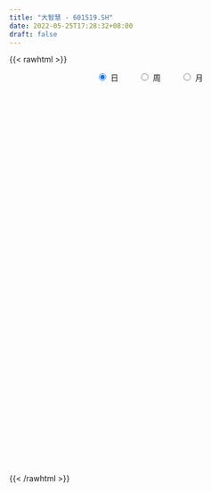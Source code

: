 ```yaml
---
title: "大智慧 - 601519.SH"
date: 2022-05-25T17:28:32+08:00
draft: false
---
```

{{< rawhtml >}}
    <div style="text-align: center">
        <label style="padding: 1rem;"><input style="margin-right: .5rem" type="radio" name="period" value="D" checked onclick="period_change(this)">日</label>
        <label style="padding: 1rem;"><input style="margin-right: .5rem" type="radio" name="period" value="W" onclick="period_change(this)">周</label>
        <label style="padding: 1rem;"><input style="margin-right: .5rem" type="radio" name="period" value="M" onclick="period_change(this)">月</label>
    </div>
    <div id="chart" style="height: 700px;"></div> 
    <script type="text/javascript">
        const D_v = [798792.41,637044.7,411302.82,303343.49,515493.75,285107.99,419937.01,620213.36,565207.16,354482.88,354881.28,249624.16,277092.32,235472.49,250981.5,292480.02,197283.98,243296.65,171912.81,272956.24,442189.3,178003.46,187758.13,133196.92,160661.59,183863.72,790660.95,477881.45,315806.51,556405.0,288745.88,244079.74,248372.29,323662.06,215268.7,134047.24,135255.0,135507.47,156777.0,139469.73,261718.82,193353.7,172234.75,156290.32,218428.0,137091.43,97627.39,196658.94,257969.39,488832.58,360333.6,299287.21,261637.03,177329.68,140942.76,289741.37,250144.44,161004.79,163932.32,142705.2,180439.79,191412.93,197399.62,164759.09,145541.17,230555.2,292416.0,647334.25,430059.51,270924.09,240665.07,249636.57,208898.0,220027.88,231011.25,146660.61,188966.75,360300.98,255799.44,388005.02,341881.65,388262.04,751382.29,339353.01,414936.92,294631.04,276987.56,201377.05,229068.8,182395.36,152220.0,161312.79,176085.96,149746.05,109424.01,144069.53,92838.71,84359.32,88631.44,98004.04,77165.01,62470.0,73369.0,65363.43,73795.6,61114.18,94285.04,434423.47,226117.22,118827.92,135297.08,105748.4,98163.62,114550.13,114055.24,65990.69,76134.41,71441.7,76604.17,72433.23,104012.0,306792.55,136455.01,115015.0,88277.91,70276.89,73999.0,199427.13,140049.83,153490.47,92411.0,73826.37,82514.0,90041.91,90496.0,100508.0,99198.77,68131.91,203464.09,122134.27,124348.06,408103.99,172466.17,788612.64,470639.68,290863.58,220373.86,245569.84,180183.0,228697.37,166506.0,144975.1,142440.83,101975.96,112778.25,94244.1,113657.62,111448.09,130705.37,157525.92,139942.09,131986.35,99957.0,92941.66,92693.09,90643.1,115213.08,134130.03,226948.39,145721.17,306262.05,197542.41,125283.32,206846.3,106141.0,104938.42,95333.74,80893.67,101820.0,122242.57,78879.0,122585.01,116223.27,54671.65,59426.0,67944.0,74649.64,106990.7,110911.49,91378.41,184895.08,86632.29,71229.41,61543.5,61840.1,71442.0,82303.0,80112.47,109654.13,188289.83,101887.0,172171.07,93991.69,154304.7,223150.2,226296.67,114768.89,105675.0,75554.28,61709.78,77138.24,60502.38,55944.2,51641.0,133263.12,82189.32,91945.12,72292.95,72379.27,101601.51,87862.01,134999.87,78838.24,112134.58,116650.5,83266.39,58971.0,61981.36,105200.49,114598.13,178201.87,144070.98,152925.12,98688.85,158238.99,88745.09,67375.6,53838.0,72204.99,126459.99,79344.37,67592.0,61796.0,56947.23,76924.82,56073.19,90633.61,131217.23,124450.73,75503.97]
const D_histogram = [0.0,-0.014039886,-0.018242761,-0.0198471473,-0.0056536248,-0.0097310369,0.0017790257,0.0384060002,0.0485630587,0.0497824482,0.0420316099,0.0372652162,0.0211326324,-0.0026028813,-0.0151755141,-0.0130378602,-0.0094205466,-0.0012149054,-0.0046006597,0.0034434192,-0.0258122242,-0.0538797915,-0.0700358949,-0.075805038,-0.072035926,-0.0597691126,-0.0184322131,-0.002481166,0.011406058,0.0328183793,0.0398810711,0.0342976747,0.0375950675,0.0123768635,-0.0147425309,-0.0269202473,-0.0290330766,-0.0259368528,-0.0247843022,-0.0216630555,-0.0084876415,-0.0062743949,-0.012310097,-0.0129607956,-0.0069817441,-0.0079938155,-0.0062965702,-0.0004230925,0.0128664468,0.0268873618,0.0284450516,0.0086428351,-0.0235289906,-0.0349103015,-0.0434333284,-0.0272828715,-0.0124064194,-0.0016327668,-0.0042025469,-0.0009515556,0.0076940589,0.0160592818,0.0161155198,0.0102859919,0.0067931192,0.0100378492,0.0064636027,0.0319731751,0.0360111962,0.0282120383,0.021634406,0.01867061,0.0097884132,-0.0010836595,-0.0132687226,-0.021140503,-0.0169134933,-0.0046480571,0.0050033854,0.0093081959,0.0189494333,0.0294723107,0.0488634559,0.0535398748,0.0511789211,0.0456905498,0.0243856593,0.0120974845,-0.0079624799,-0.019060394,-0.0283830916,-0.0296579494,-0.0366031535,-0.0370822662,-0.0321225707,-0.0386187801,-0.0378268806,-0.02923135,-0.023786742,-0.023739155,-0.0180882315,-0.016838369,-0.0158214414,-0.0143295851,-0.0081183617,-0.0043616428,-0.004244882,-0.0466111505,-0.0769017443,-0.0978603815,-0.1135627291,-0.1146777345,-0.0986717325,-0.0770160196,-0.0655424032,-0.0513301596,-0.0392203182,-0.0296118253,-0.0149873878,0.0007721153,0.0164151566,0.0483585236,0.0625686339,0.0686054181,0.0658556129,0.0652507145,0.0575768959,0.0648887592,0.0657459236,0.0674680387,0.0656591788,0.0590296387,0.0489534038,0.0333044257,0.0270323541,0.0288192559,0.0252871826,0.0230160377,0.022239994,0.0192001595,0.0231533133,0.0356967711,0.0350166103,0.0579128186,0.0642596843,0.064221805,0.0683339989,0.0657415902,0.047445747,0.0418562609,0.0303885984,0.0151303242,-0.0049293362,-0.0154484376,-0.0187628859,-0.0281940868,-0.0281369579,-0.0259006524,-0.0172512662,-0.0177599139,-0.0226651441,-0.0274645617,-0.0312452907,-0.0353944722,-0.0337328249,-0.0341828747,-0.0409604064,-0.0314717589,-0.0205097618,-0.0091521979,0.0082605436,0.0068389151,-0.005690618,-0.0340852313,-0.0459687008,-0.0582627618,-0.0598260797,-0.0493398552,-0.0304621073,-0.0110739485,0.0006230635,0.0081611701,0.0024679683,-0.0003765365,0.0019053219,-0.0016581489,0.0015160496,0.0125724966,0.011368539,0.015918909,0.0052940373,-0.0015339421,-0.0037061428,-0.0021996976,-0.0003760352,-0.0003628194,-0.0040369289,-0.0104585552,-0.025899922,-0.0499552542,-0.0608040053,-0.045437064,-0.0443349367,-0.0489395624,-0.0248593131,-0.0076181425,0.0044499786,0.0075275462,0.0086205809,0.0109455086,0.0049612665,0.0023676901,0.0013917038,-0.0017133007,0.0099683578,0.0156048558,0.0241412661,0.03016371,0.0259296963,0.027555345,0.0173894537,0.023938668,0.0233359357,0.0284397369,0.0201953206,0.0077997167,-0.0001839839,-0.0075361574,-0.0179189722,-0.0366361521,-0.0812104696,-0.1196863097,-0.1233320372,-0.1263727168,-0.101783319,-0.0845454915,-0.0713500718,-0.0510066333,-0.0296858437,-0.0139078936,0.0001532114,0.0111244223,0.0182821103,0.0264617295,0.0347927745,0.0395118201,0.0480112654,0.0640687993,0.0532433298,0.0509031403]
const D_fast = [0.0,-0.0175498575,-0.0263134228,-0.0328795959,-0.0200994796,-0.0266096509,-0.0146548319,0.0315736427,0.0538714659,0.0675364674,0.0702935316,0.0748434419,0.0639940162,0.0396077822,0.0232412708,0.0221194597,0.0233816366,0.0312835515,0.0267476323,0.035652566,-0.0000561335,-0.0415936487,-0.0752587258,-0.0999791284,-0.1142189979,-0.1168944627,-0.0801656164,-0.0648348608,-0.0480961223,-0.0184792062,-0.0014462467,0.0015447757,0.0142409353,-0.0078830528,-0.03868808,-0.0575958581,-0.0669669566,-0.070354946,-0.075398471,-0.0776929881,-0.0666394845,-0.0659948366,-0.075108063,-0.0789989605,-0.074765345,-0.0777758702,-0.0776527676,-0.071885063,-0.055378912,-0.0346361565,-0.0259672038,-0.0436087115,-0.0816627849,-0.1017716711,-0.1211530301,-0.1118232911,-0.1000484439,-0.089682983,-0.0933033998,-0.0902902974,-0.0797211681,-0.0673411248,-0.0632560068,-0.0665140368,-0.0683086296,-0.0625544374,-0.0645127832,-0.031009917,-0.0179690969,-0.0187152452,-0.0198842761,-0.0181804196,-0.024615513,-0.0357585005,-0.0512607443,-0.0644176505,-0.0644190141,-0.0533155922,-0.0424133033,-0.0357814439,-0.0214028481,-0.0035118931,0.0280951161,0.0461565037,0.0565902803,0.0625245465,0.0473160708,0.038052267,0.0160016827,0.0001386701,-0.0162798003,-0.0249691456,-0.0410651381,-0.0508148172,-0.0538857645,-0.0700366689,-0.0787014895,-0.0774137964,-0.0779158739,-0.0838030756,-0.0826742101,-0.0856339398,-0.0885723725,-0.0906629125,-0.0864812796,-0.0838149714,-0.0847594311,-0.1387784872,-0.1882945171,-0.2337182497,-0.2778112795,-0.3075957185,-0.3162576497,-0.3138559417,-0.318767926,-0.3173882224,-0.3150834605,-0.3128779239,-0.3020003334,-0.2860478015,-0.266300971,-0.2222679731,-0.1924157044,-0.1692275656,-0.1555134675,-0.1398056874,-0.133085282,-0.1095512289,-0.0922575836,-0.0736684589,-0.059062524,-0.0509346545,-0.0487725385,-0.0560954101,-0.0556093931,-0.0466176774,-0.043827955,-0.0403450905,-0.0355611357,-0.0338009303,-0.0240594482,-0.0025917976,0.0054821942,0.0428566072,0.0652683939,0.0812859659,0.1024816595,0.1163246483,0.1098902419,0.114764821,0.1108943081,0.099418615,0.0781266205,0.0637454098,0.05574024,0.0392605173,0.0322834068,0.0280445492,0.0323811189,0.0274324926,0.0168609764,0.0051954184,-0.0063966332,-0.0193944329,-0.0261659917,-0.0351617602,-0.0521793935,-0.0505586857,-0.0447241291,-0.0356546146,-0.0161767373,-0.0158886369,-0.0298408246,-0.0667567457,-0.0901323904,-0.1169921419,-0.1335119797,-0.135360719,-0.1240984979,-0.1074788262,-0.0956260484,-0.0860476492,-0.091123859,-0.0940624979,-0.091304309,-0.0952823171,-0.0917291061,-0.077529535,-0.0758913579,-0.0673612606,-0.076662623,-0.0838740878,-0.0869728243,-0.0860163035,-0.0842866499,-0.084364139,-0.0890474807,-0.0980837457,-0.1200000931,-0.1565442388,-0.1825939912,-0.1785863159,-0.1885679228,-0.2054074391,-0.1875420181,-0.1722053831,-0.1590247674,-0.1540653132,-0.1508171333,-0.1457558284,-0.1504997539,-0.1525014078,-0.1531294681,-0.1566627978,-0.1424890498,-0.1329513379,-0.118379611,-0.1048162397,-0.1025678293,-0.0940533444,-0.0998718722,-0.087337991,-0.0821067394,-0.0698930039,-0.07308859,-0.0835342647,-0.0915639613,-0.1008001741,-0.1156627321,-0.14353895,-0.2084158849,-0.2768133024,-0.3112920392,-0.345925898,-0.3467823299,-0.3506808753,-0.3553229736,-0.3477311934,-0.3338318647,-0.321530888,-0.3074314802,-0.2936791637,-0.2819509481,-0.2671558966,-0.250126658,-0.2355296573,-0.2150273956,-0.182952662,-0.1804672989,-0.1700817034]
const D_slow = [0.0,-0.0035099715,-0.0080706618,-0.0130324486,-0.0144458548,-0.016878614,-0.0164338576,-0.0068323575,0.0053084072,0.0177540192,0.0282619217,0.0375782257,0.0428613838,0.0422106635,0.0384167849,0.0351573199,0.0328021832,0.0324984569,0.031348292,0.0322091468,0.0257560907,0.0122861428,-0.0052228309,-0.0241740904,-0.0421830719,-0.0571253501,-0.0617334033,-0.0623536948,-0.0595021803,-0.0512975855,-0.0413273177,-0.0327528991,-0.0233541322,-0.0202599163,-0.023945549,-0.0306756109,-0.03793388,-0.0444180932,-0.0506141688,-0.0560299326,-0.058151843,-0.0597204417,-0.062797966,-0.0660381649,-0.0677836009,-0.0697820548,-0.0713561973,-0.0714619705,-0.0682453588,-0.0615235183,-0.0544122554,-0.0522515466,-0.0581337943,-0.0668613696,-0.0777197017,-0.0845404196,-0.0876420245,-0.0880502162,-0.0891008529,-0.0893387418,-0.0874152271,-0.0834004066,-0.0793715266,-0.0768000287,-0.0751017489,-0.0725922866,-0.0709763859,-0.0629830921,-0.0539802931,-0.0469272835,-0.041518682,-0.0368510295,-0.0344039262,-0.0346748411,-0.0379920217,-0.0432771475,-0.0475055208,-0.0486675351,-0.0474166887,-0.0450896398,-0.0403522814,-0.0329842038,-0.0207683398,-0.0073833711,0.0054113592,0.0168339966,0.0229304115,0.0259547826,0.0239641626,0.0191990641,0.0121032912,0.0046888039,-0.0044619845,-0.0137325511,-0.0217631937,-0.0314178888,-0.0408746089,-0.0481824464,-0.0541291319,-0.0600639207,-0.0645859785,-0.0687955708,-0.0727509311,-0.0763333274,-0.0783629178,-0.0794533285,-0.0805145491,-0.0921673367,-0.1113927728,-0.1358578682,-0.1642485504,-0.192917984,-0.2175859172,-0.2368399221,-0.2532255229,-0.2660580628,-0.2758631423,-0.2832660986,-0.2870129456,-0.2868199168,-0.2827161276,-0.2706264967,-0.2549843383,-0.2378329837,-0.2213690805,-0.2050564019,-0.1906621779,-0.1744399881,-0.1580035072,-0.1411364975,-0.1247217028,-0.1099642931,-0.0977259422,-0.0893998358,-0.0826417473,-0.0754369333,-0.0691151376,-0.0633611282,-0.0578011297,-0.0530010898,-0.0472127615,-0.0382885687,-0.0295344161,-0.0150562115,0.0010087096,0.0170641609,0.0341476606,0.0505830581,0.0624444949,0.0729085601,0.0805057097,0.0842882907,0.0830559567,0.0791938473,0.0745031258,0.0674546041,0.0604203647,0.0539452016,0.049632385,0.0451924066,0.0395261205,0.0326599801,0.0248486574,0.0160000394,0.0075668332,-0.0009788855,-0.0112189871,-0.0190869268,-0.0242143673,-0.0265024167,-0.0244372808,-0.0227275521,-0.0241502066,-0.0326715144,-0.0441636896,-0.05872938,-0.0736859,-0.0860208638,-0.0936363906,-0.0964048777,-0.0962491119,-0.0942088193,-0.0935918273,-0.0936859614,-0.0932096309,-0.0936241682,-0.0932451557,-0.0901020316,-0.0872598969,-0.0832801696,-0.0819566603,-0.0823401458,-0.0832666815,-0.0838166059,-0.0839106147,-0.0840013196,-0.0850105518,-0.0876251906,-0.0941001711,-0.1065889846,-0.1217899859,-0.1331492519,-0.1442329861,-0.1564678767,-0.162682705,-0.1645872406,-0.163474746,-0.1615928594,-0.1594377142,-0.156701337,-0.1554610204,-0.1548690979,-0.1545211719,-0.1549494971,-0.1524574076,-0.1485561937,-0.1425208772,-0.1349799497,-0.1284975256,-0.1216086894,-0.1172613259,-0.1112766589,-0.105442675,-0.0983327408,-0.0932839106,-0.0913339815,-0.0913799774,-0.0932640168,-0.0977437598,-0.1069027979,-0.1272054153,-0.1571269927,-0.187960002,-0.2195531812,-0.2449990109,-0.2661353838,-0.2839729018,-0.2967245601,-0.304146021,-0.3076229944,-0.3075846916,-0.304803586,-0.3002330584,-0.2936176261,-0.2849194324,-0.2750414774,-0.2630386611,-0.2470214612,-0.2337106288,-0.2209848437]
const D_data = [['2021-05-14', 7.79, 8.56, 7.79, 8.56],['2021-05-17', 8.35, 8.34, 8.28, 8.52],['2021-05-18', 8.32, 8.4, 8.28, 8.73],['2021-05-19', 8.32, 8.4, 8.31, 8.62],['2021-05-20', 8.32, 8.62, 8.32, 8.85],['2021-05-21', 8.52, 8.41, 8.35, 8.56],['2021-05-24', 8.45, 8.62, 8.42, 8.85],['2021-05-25', 8.56, 9.08, 8.54, 9.38],['2021-05-26', 9.29, 8.91, 8.86, 9.3],['2021-05-27', 8.8, 8.87, 8.73, 8.98],['2021-05-28', 8.87, 8.78, 8.71, 9.0],['2021-05-31', 8.75, 8.82, 8.66, 8.86],['2021-06-01', 8.73, 8.65, 8.53, 8.75],['2021-06-02', 8.6, 8.46, 8.42, 8.77],['2021-06-03', 8.47, 8.5, 8.47, 8.71],['2021-06-04', 8.46, 8.65, 8.43, 8.89],['2021-06-07', 8.58, 8.68, 8.52, 8.77],['2021-06-08', 8.63, 8.77, 8.6, 8.85],['2021-06-09', 8.77, 8.64, 8.57, 8.8],['2021-06-10', 8.66, 8.8, 8.64, 8.84],['2021-06-11', 8.76, 8.27, 8.16, 8.78],['2021-06-15', 8.22, 8.1, 8.06, 8.23],['2021-06-16', 8.05, 8.08, 7.95, 8.19],['2021-06-17', 8.03, 8.09, 8.03, 8.17],['2021-06-18', 8.09, 8.14, 8.03, 8.2],['2021-06-21', 8.41, 8.23, 8.2, 8.41],['2021-06-22', 8.27, 8.7, 8.15, 9.05],['2021-06-23', 8.5, 8.52, 8.43, 8.7],['2021-06-24', 8.47, 8.57, 8.41, 8.72],['2021-06-25', 8.55, 8.77, 8.52, 9.0],['2021-06-28', 8.7, 8.69, 8.64, 8.78],['2021-06-29', 8.73, 8.56, 8.52, 8.89],['2021-06-30', 8.51, 8.69, 8.51, 8.78],['2021-07-01', 8.8, 8.29, 8.25, 8.88],['2021-07-02', 8.23, 8.12, 8.09, 8.29],['2021-07-05', 8.11, 8.18, 8.07, 8.19],['2021-07-06', 8.18, 8.24, 8.12, 8.25],['2021-07-07', 8.19, 8.28, 8.17, 8.33],['2021-07-08', 8.34, 8.24, 8.22, 8.39],['2021-07-09', 8.22, 8.25, 8.16, 8.28],['2021-07-12', 8.36, 8.4, 8.33, 8.58],['2021-07-13', 8.38, 8.29, 8.2, 8.4],['2021-07-14', 8.29, 8.16, 8.12, 8.3],['2021-07-15', 8.13, 8.19, 8.11, 8.24],['2021-07-16', 8.27, 8.27, 8.23, 8.4],['2021-07-19', 8.28, 8.18, 8.11, 8.28],['2021-07-20', 8.13, 8.2, 8.12, 8.26],['2021-07-21', 8.2, 8.26, 8.19, 8.43],['2021-07-22', 8.26, 8.4, 8.2, 8.41],['2021-07-23', 8.39, 8.49, 8.19, 8.97],['2021-07-26', 8.4, 8.39, 8.31, 8.67],['2021-07-27', 8.38, 8.08, 8.08, 8.45],['2021-07-28', 8.01, 7.77, 7.7, 8.12],['2021-07-29', 7.86, 7.88, 7.81, 7.97],['2021-07-30', 7.82, 7.82, 7.72, 7.86],['2021-08-02', 7.8, 8.11, 7.7, 8.32],['2021-08-03', 8.05, 8.15, 8.02, 8.45],['2021-08-04', 8.08, 8.15, 8.06, 8.19],['2021-08-05', 8.1, 7.99, 7.96, 8.17],['2021-08-06', 8.0, 8.05, 8.0, 8.14],['2021-08-09', 8.03, 8.14, 8.0, 8.21],['2021-08-10', 8.1, 8.18, 8.05, 8.19],['2021-08-11', 8.17, 8.1, 8.06, 8.25],['2021-08-12', 8.1, 8.01, 8.0, 8.14],['2021-08-13', 8.01, 8.01, 7.93, 8.07],['2021-08-16', 8.02, 8.09, 7.98, 8.19],['2021-08-17', 8.07, 8.0, 7.99, 8.33],['2021-08-18', 7.95, 8.43, 7.92, 8.56],['2021-08-19', 8.33, 8.26, 8.25, 8.6],['2021-08-20', 8.2, 8.12, 8.05, 8.29],['2021-08-23', 8.15, 8.11, 8.06, 8.21],['2021-08-24', 8.1, 8.14, 8.05, 8.25],['2021-08-25', 8.1, 8.04, 8.01, 8.12],['2021-08-26', 8.02, 7.96, 7.93, 8.1],['2021-08-27', 7.95, 7.87, 7.8, 7.96],['2021-08-30', 7.87, 7.85, 7.82, 7.95],['2021-08-31', 7.84, 7.97, 7.81, 8.02],['2021-09-01', 7.95, 8.1, 7.89, 8.25],['2021-09-02', 8.05, 8.12, 8.05, 8.22],['2021-09-03', 8.43, 8.09, 8.08, 8.55],['2021-09-06', 8.02, 8.2, 8.01, 8.32],['2021-09-07', 8.15, 8.28, 8.1, 8.34],['2021-09-08', 8.31, 8.5, 8.2, 8.75],['2021-09-09', 8.37, 8.42, 8.31, 8.53],['2021-09-10', 8.53, 8.38, 8.36, 8.66],['2021-09-13', 8.3, 8.36, 8.3, 8.51],['2021-09-14', 8.35, 8.12, 8.1, 8.39],['2021-09-15', 8.1, 8.16, 8.09, 8.21],['2021-09-16', 8.17, 7.98, 7.96, 8.21],['2021-09-17', 7.99, 8.0, 7.9, 8.03],['2021-09-22', 7.91, 7.95, 7.89, 7.97],['2021-09-23', 8.02, 8.0, 7.96, 8.08],['2021-09-24', 7.98, 7.88, 7.85, 8.01],['2021-09-27', 7.89, 7.91, 7.8, 7.95],['2021-09-28', 7.9, 7.96, 7.87, 7.99],['2021-09-29', 7.92, 7.78, 7.76, 7.94],['2021-09-30', 7.78, 7.82, 7.78, 7.87],['2021-10-08', 7.87, 7.91, 7.86, 7.94],['2021-10-11', 7.9, 7.88, 7.88, 7.95],['2021-10-12', 7.86, 7.8, 7.75, 7.88],['2021-10-13', 7.82, 7.86, 7.74, 7.9],['2021-10-14', 7.84, 7.8, 7.76, 7.86],['2021-10-15', 7.79, 7.78, 7.75, 7.87],['2021-10-18', 7.78, 7.77, 7.74, 7.8],['2021-10-19', 7.77, 7.83, 7.76, 7.86],['2021-10-20', 7.85, 7.81, 7.8, 7.87],['2021-10-21', 7.78, 7.76, 7.72, 7.86],['2021-10-22', 7.73, 7.08, 7.0, 7.76],['2021-10-25', 7.06, 6.97, 6.6, 7.06],['2021-10-26', 6.92, 6.86, 6.83, 6.99],['2021-10-27', 6.85, 6.72, 6.63, 6.88],['2021-10-28', 6.7, 6.74, 6.67, 6.87],['2021-10-29', 6.71, 6.88, 6.68, 6.93],['2021-11-01', 6.88, 6.95, 6.83, 7.06],['2021-11-02', 6.95, 6.82, 6.68, 6.95],['2021-11-03', 6.87, 6.84, 6.75, 6.91],['2021-11-04', 6.84, 6.81, 6.77, 6.88],['2021-11-05', 6.8, 6.77, 6.76, 6.82],['2021-11-08', 6.79, 6.84, 6.71, 6.87],['2021-11-09', 6.83, 6.89, 6.8, 6.9],['2021-11-10', 6.88, 6.94, 6.84, 7.01],['2021-11-11', 6.99, 7.26, 6.99, 7.6],['2021-11-12', 7.18, 7.17, 7.13, 7.28],['2021-11-15', 7.18, 7.14, 7.07, 7.26],['2021-11-16', 7.12, 7.06, 7.04, 7.18],['2021-11-17', 7.05, 7.1, 7.02, 7.14],['2021-11-18', 7.1, 7.01, 7.01, 7.1],['2021-11-19', 7.05, 7.22, 6.99, 7.32],['2021-11-22', 7.15, 7.19, 7.13, 7.27],['2021-11-23', 7.12, 7.24, 7.11, 7.34],['2021-11-24', 7.2, 7.23, 7.18, 7.28],['2021-11-25', 7.23, 7.18, 7.15, 7.25],['2021-11-26', 7.19, 7.12, 7.1, 7.2],['2021-11-29', 7.05, 7.0, 6.97, 7.07],['2021-11-30', 6.99, 7.07, 6.99, 7.15],['2021-12-01', 7.05, 7.17, 7.02, 7.2],['2021-12-02', 7.19, 7.11, 7.11, 7.24],['2021-12-03', 7.12, 7.12, 7.11, 7.18],['2021-12-06', 7.15, 7.14, 7.13, 7.34],['2021-12-07', 7.2, 7.11, 7.05, 7.26],['2021-12-08', 7.16, 7.21, 7.08, 7.25],['2021-12-09', 7.2, 7.38, 7.17, 7.6],['2021-12-10', 7.23, 7.27, 7.23, 7.38],['2021-12-13', 7.54, 7.66, 7.45, 8.0],['2021-12-14', 7.4, 7.58, 7.35, 7.59],['2021-12-15', 7.44, 7.57, 7.44, 7.79],['2021-12-16', 7.54, 7.69, 7.54, 7.69],['2021-12-17', 7.66, 7.67, 7.56, 7.78],['2021-12-20', 7.6, 7.47, 7.45, 7.7],['2021-12-21', 7.47, 7.61, 7.39, 7.63],['2021-12-22', 7.6, 7.53, 7.49, 7.7],['2021-12-23', 7.55, 7.44, 7.42, 7.56],['2021-12-24', 7.44, 7.3, 7.27, 7.48],['2021-12-27', 7.3, 7.34, 7.24, 7.37],['2021-12-28', 7.3, 7.39, 7.3, 7.41],['2021-12-29', 7.38, 7.27, 7.26, 7.38],['2021-12-30', 7.26, 7.35, 7.24, 7.42],['2021-12-31', 7.36, 7.37, 7.29, 7.4],['2022-01-04', 7.39, 7.47, 7.31, 7.48],['2022-01-05', 7.47, 7.37, 7.33, 7.55],['2022-01-06', 7.31, 7.29, 7.23, 7.39],['2022-01-07', 7.32, 7.25, 7.24, 7.39],['2022-01-10', 7.26, 7.22, 7.16, 7.3],['2022-01-11', 7.18, 7.17, 7.16, 7.26],['2022-01-12', 7.18, 7.21, 7.13, 7.21],['2022-01-13', 7.24, 7.16, 7.16, 7.27],['2022-01-14', 7.15, 7.03, 7.02, 7.15],['2022-01-17', 7.03, 7.21, 7.03, 7.23],['2022-01-18', 7.24, 7.26, 7.17, 7.45],['2022-01-19', 7.23, 7.31, 7.22, 7.41],['2022-01-20', 7.23, 7.46, 7.22, 7.53],['2022-01-21', 7.35, 7.27, 7.23, 7.45],['2022-01-24', 7.2, 7.09, 7.07, 7.25],['2022-01-25', 7.07, 6.76, 6.75, 7.12],['2022-01-26', 6.79, 6.82, 6.76, 6.9],['2022-01-27', 6.81, 6.7, 6.62, 6.83],['2022-01-28', 6.8, 6.74, 6.71, 6.88],['2022-02-07', 6.85, 6.86, 6.8, 6.9],['2022-02-08', 6.86, 7.0, 6.81, 7.01],['2022-02-09', 6.99, 7.08, 6.95, 7.18],['2022-02-10', 7.09, 7.05, 7.01, 7.12],['2022-02-11', 7.01, 7.04, 7.0, 7.2],['2022-02-14', 6.96, 6.87, 6.81, 6.97],['2022-02-15', 6.86, 6.87, 6.82, 6.91],['2022-02-16', 6.88, 6.92, 6.88, 7.02],['2022-02-17', 6.92, 6.83, 6.82, 6.93],['2022-02-18', 6.79, 6.9, 6.78, 6.9],['2022-02-21', 6.92, 7.03, 6.89, 7.03],['2022-02-22', 7.01, 6.9, 6.87, 7.01],['2022-02-23', 6.92, 6.98, 6.9, 7.01],['2022-02-24', 6.93, 6.77, 6.68, 7.06],['2022-02-25', 6.82, 6.76, 6.76, 6.86],['2022-02-28', 6.8, 6.78, 6.65, 6.81],['2022-03-01', 6.78, 6.81, 6.75, 6.83],['2022-03-02', 6.78, 6.81, 6.73, 6.82],['2022-03-03', 6.82, 6.78, 6.77, 6.84],['2022-03-04', 6.76, 6.71, 6.68, 6.8],['2022-03-07', 6.69, 6.63, 6.61, 6.69],['2022-03-08', 6.6, 6.43, 6.4, 6.65],['2022-03-09', 6.42, 6.17, 5.9, 6.45],['2022-03-10', 6.25, 6.18, 6.16, 6.32],['2022-03-11', 6.1, 6.46, 6.02, 6.7],['2022-03-14', 6.35, 6.27, 6.27, 6.48],['2022-03-15', 6.25, 6.13, 6.12, 6.48],['2022-03-16', 6.15, 6.49, 6.14, 6.6],['2022-03-17', 6.57, 6.48, 6.45, 6.68],['2022-03-18', 6.42, 6.47, 6.4, 6.55],['2022-03-21', 6.44, 6.38, 6.33, 6.47],['2022-03-22', 6.38, 6.35, 6.31, 6.44],['2022-03-23', 6.49, 6.36, 6.34, 6.49],['2022-03-24', 6.33, 6.23, 6.22, 6.35],['2022-03-25', 6.23, 6.23, 6.22, 6.32],['2022-03-28', 6.17, 6.22, 6.14, 6.28],['2022-03-29', 6.23, 6.16, 6.12, 6.25],['2022-03-30', 6.19, 6.35, 6.19, 6.42],['2022-03-31', 6.3, 6.31, 6.27, 6.37],['2022-04-01', 6.27, 6.38, 6.26, 6.41],['2022-04-06', 6.35, 6.39, 6.32, 6.43],['2022-04-07', 6.37, 6.27, 6.27, 6.44],['2022-04-08', 6.26, 6.34, 6.21, 6.41],['2022-04-11', 6.3, 6.17, 6.13, 6.38],['2022-04-12', 6.17, 6.37, 6.12, 6.48],['2022-04-13', 6.36, 6.3, 6.3, 6.4],['2022-04-14', 6.36, 6.39, 6.3, 6.45],['2022-04-15', 6.33, 6.22, 6.18, 6.36],['2022-04-18', 6.18, 6.11, 5.99, 6.2],['2022-04-19', 6.1, 6.1, 6.04, 6.14],['2022-04-20', 6.1, 6.05, 6.01, 6.14],['2022-04-21', 6.02, 5.94, 5.91, 6.09],['2022-04-22', 5.89, 5.72, 5.7, 5.89],['2022-04-25', 5.6, 5.16, 5.15, 5.6],['2022-04-26', 5.2, 4.91, 4.88, 5.28],['2022-04-27', 4.8, 5.11, 4.71, 5.15],['2022-04-28', 5.05, 4.97, 4.91, 5.1],['2022-04-29', 5.15, 5.25, 5.05, 5.35],['2022-05-05', 5.17, 5.16, 5.14, 5.25],['2022-05-06', 5.05, 5.09, 5.0, 5.19],['2022-05-09', 5.12, 5.18, 5.08, 5.22],['2022-05-10', 5.12, 5.23, 5.09, 5.26],['2022-05-11', 5.22, 5.2, 5.19, 5.36],['2022-05-12', 5.16, 5.21, 5.1, 5.26],['2022-05-13', 5.21, 5.2, 5.17, 5.26],['2022-05-16', 5.22, 5.17, 5.17, 5.26],['2022-05-17', 5.18, 5.2, 5.1, 5.2],['2022-05-18', 5.21, 5.23, 5.18, 5.26],['2022-05-19', 5.16, 5.21, 5.12, 5.23],['2022-05-20', 5.19, 5.29, 5.18, 5.32],['2022-05-23', 5.29, 5.46, 5.25, 5.46],['2022-05-24', 5.44, 5.15, 5.15, 5.51],['2022-05-25', 5.2, 5.23, 5.16, 5.27]]
const W_v = [397545.41,572835.99,482683.9399999999,444301.19,628476.0499999999,584098.05,727647.36,773715.96,1445289.72,999154.66,598748.92,459397.62,458434.38,382549.42,320742.11,472759.2200000001,313221.8,478451.53,302569.74,217456.17,238051.58,293948.36,182090.33,208007.1,203102.36,284963.89,294725.66,433547.51,516370.24,375811.3199999999,191547.77,103878.47,377238.57,423596.85,533538.34,417889.5,310985.66,150660.92,338322.46,422832.65,436674.0,368526.75,1578555.27,967538.3899999999,566693.5700000001,626454.3300000001,501890.35,422846.65,341929.13,325085.7,374261.03,298751.23,261057.77,581824.4600000001,328542.44,334734.98,235220.78,175780.25,214521.82,210696.83,219467.95,196049.06,144374.11,312448.92,301034.0,835054.9,1359983.6899999999,712007.6100000001,1377157.1299999999,804230.1599999999,396946.66,448162.6200000001,208838.83,179336.36,234018.4,248261.49,379394.5,510454.3099999999,247631.08,272820.95,647249.02,2279533.5800000001,6024492.8900000006,7219489.6400000006,10229033.290000001,9235910.2300000004,5076479.4399999995,8483922.4000000004,4923513.4399999995,2849432.3100000001,3624203.29,126312.0,4913943.7700000005,4891094.9000000004,4245186.0999999996,2997774.5800000001,1507150.9299999999,3878478.46,5086475.2800000003,3065032.48,1932655.25,1396820.7799999998,1484627.8599999999,1074184.29,1185502.75,1321234.1699999999,1167582.53,4025695.79,3598133.4900000002,2711511.3699999996,9680066.7599999998,5122817.5300000003,5283665.4400000004,1181669.9099999999,3837933.2999999998,3333787.2300000004,2214434.8999999999,2720551.9100000001,2194928.4500000002,1508046.6100000001,1396626.7799999998,870515.3199999999,3946429.2799999998,3871379.9100000001,5313745.6099999994,3160388.3300000001,2886625.6900000004,3703919.52,1827193.79,1517183.27,2794671.1099999999,3551986.0499999998,9976341.0199999996,6366364.8199999994,4927294.7599999998,2988400.2300000004,2312479.9900000002,1620465.1099999999,1198924.9399999999,2398818.7000000002,1691999.4300000002,1288921.02,1079507.51,1066322.7,1036778.5900000001,808121.8100000001,789452.75,1882961.3100000001,1321198.5199999998,1683470.8500000001,1886158.5700000001,2986330.1199999996,10792128.1600000001,7760531.5,5051918.21,3629825.2000000002,3839559.3200000003,2066140.6299999999,4707300.3300000001,2455707.8300000001,2444147.4699999997,1780523.7799999998,1420736.6699999999,1794113.4099999999,603796.9199999999,243540.39,1328367.5600000001,779542.7899999999,771014.62,972321.49,2335157.0999999996,1724496.1800000002,2251870.4899999998,4040483.9099999997,1574012.49,1190786.98,1194037.0899999999,1930965.52,3286586.9999999995,2592859.2000000002,2563210.3999999999,1362226.3699999999,1748454.54,664510.52,465173.95,1095359.28,841919.16,845443.5,623028.29,860513.5700000001,615576.84,536351.8099999999,456402.4399999999,638921.65,657785.08,217095.34,1173806.55,2152292.75,2314721.6900000004,1305650.49,1327638.98,659620.1,2324617.6299999999,1320128.6699999999,701056.4399999999,1002025.5900000001,1178179.73,1239530.28,1007528.1200000001,879552.6,1871289.05,1150238.77,1339732.8,2235815.9100000001,1184459.8100000001,489618.75,496078.3,84359.32,399639.49,728981.72,684154.24,442172.17,696296.96,546995.9299999999,542291.6699999999,448376.5900000001,1030516.58,2016059.6000000003,862802.2999999999,534104.02,560159.73,491447.93,1010604.0500000002,638542.78,506420.25,372914.5600000001,580807.97,348358.01,652114.5,812512.15,380579.68,414982.76,246273.73,530485.2,424017.37,732125.8099999999,156120.69,399439.35,342374.85,331171.9300000001]
const W_histogram = [0.0,0.0012763533,0.0007301759,0.0035358754,0.0172218009,0.0267597243,0.0407948954,0.0600110109,0.1234499822,0.1497350823,0.1446319046,0.1325565667,0.1304819859,0.0961964457,0.0809521754,0.0603882817,0.0418977438,0.001329844,-0.0324449906,-0.0575648758,-0.0636866222,-0.0625400497,-0.0593081061,-0.0522506343,-0.0443226235,-0.0438216745,-0.0593894256,-0.0630174497,-0.1086058456,-0.1478625339,-0.1622485989,-0.1580077704,-0.1266379062,-0.1006797439,-0.0907320111,-0.0936866919,-0.0794710465,-0.0703736898,-0.0488464637,-0.0282037179,-0.0104095453,0.0263881281,0.0884239281,0.0900728051,0.0759167799,0.0517854242,0.0333977034,0.0112014801,-0.0167110431,-0.0313888845,-0.0426740952,-0.0460386053,-0.0492626824,-0.0304194419,-0.0350393646,-0.0227728422,-0.0215731797,-0.0171129031,-0.017823691,-0.0178686577,-0.0276640432,-0.0289543741,-0.0311620337,-0.0312051969,-0.0323710166,-0.0200657153,0.0077418129,0.0176252326,0.0501774303,0.0447012199,0.0372727346,0.0372213589,0.0315008445,0.0211787527,0.0084653116,0.0140454837,0.0167273178,0.0199665253,0.0214252412,0.0152609125,0.025028621,0.1405778095,0.3785924062,0.8223393314,0.8848848246,0.8991253037,0.8254101469,0.7872556479,0.6848036646,0.549052043,0.3817011845,0.1252279974,-0.1369317652,-0.3075523871,-0.3958366205,-0.4550635757,-0.5123576876,-0.4991750947,-0.3928709765,-0.3643416828,-0.3380002154,-0.3449111829,-0.3306724209,-0.3197627607,-0.3241845249,-0.336606874,-0.3239074908,-0.2354011604,-0.1883611182,-0.0263963789,0.1487546832,0.2109690151,0.2528995876,0.2563678544,0.1571050169,0.071049898,0.0237875779,-0.0260929407,-0.0621766722,-0.1169356882,-0.1426105109,-0.1560430896,-0.1026685809,-0.034235374,0.0101326788,0.0083502695,0.0274938272,0.0376273457,0.0268185074,-0.0004401619,-0.0672117976,-0.0561785473,0.0720940361,0.0512576808,0.0687643918,0.0377535518,-0.0125549081,-0.0588911652,-0.1052798875,-0.1024428719,-0.0961089458,-0.1189668624,-0.1203616628,-0.0990218786,-0.1026160714,-0.1124816286,-0.1127408856,-0.0888396038,-0.0757343147,-0.044383066,0.0077110731,0.154935511,0.4117889736,0.4415166544,0.4067318716,0.3853770392,0.3305612846,0.2556166355,0.2230940132,0.1864482768,0.1429707393,0.0403667456,0.0068220103,-0.0372161655,-0.0765035764,-0.0914341227,-0.1060615934,-0.1392740458,-0.1993074886,-0.1953311211,-0.1580178361,-0.1065108997,-0.0811119848,-0.0432293526,-0.0715234701,-0.0949772867,-0.1203331025,-0.0674200476,-0.0529471995,-0.0708640612,-0.0716053521,-0.0983935102,-0.2024201125,-0.2353482307,-0.2176215842,-0.2247383131,-0.2152704384,-0.2069005117,-0.1934423651,-0.1617433855,-0.1339443582,-0.1097417301,-0.0913645801,-0.0652684929,-0.0617188076,-0.0659644145,-0.0064381512,0.0248592764,0.0699512798,0.0892573936,0.0752315014,0.0568319622,0.085027533,0.0590695529,0.0501730829,0.0453025069,0.055870886,0.0186370294,0.0107869377,0.0045101805,0.0091109668,-0.0027067188,0.0058047891,0.0310660606,0.0226728813,0.010166645,-0.0004560902,0.000232267,-0.0060663023,-0.0527762026,-0.0903374125,-0.1142458927,-0.0955363865,-0.0732139709,-0.0592030116,-0.0446192877,-0.0207667231,0.023646728,0.0294256211,0.0386988877,0.0374626814,0.0232369934,0.0309186478,0.0027186438,0.006469467,0.0019553079,-0.0075069986,-0.0138139788,-0.0305446871,-0.0362695248,-0.0506677408,-0.0447431133,-0.0384144773,-0.037182233,-0.063374871,-0.1033248585,-0.1297844676,-0.1288749383,-0.1118412635,-0.0949119608]
const W_fast = [0.0,0.0015954416,0.0012318082,0.0049214765,0.0229128522,0.0391407067,0.0633746017,0.0975934699,0.1918949367,0.2556138075,0.2866686058,0.3077324096,0.3382783253,0.3280418966,0.3330356701,0.3275688468,0.3195527449,0.2793173061,0.2374312238,0.1979201197,0.1758767177,0.1613882778,0.1497931949,0.1437880081,0.1406353631,0.1301808934,0.099765786,0.0803833994,0.0076435421,-0.0685787797,-0.1235269943,-0.1587881085,-0.1590777209,-0.1582894945,-0.1710247644,-0.1974011182,-0.2030532345,-0.2115493002,-0.2022336901,-0.1886418737,-0.1734500874,-0.1300553821,-0.0459136,-0.0217465218,-0.0169233519,-0.0281083516,-0.0381466465,-0.0575424998,-0.0896327838,-0.1121578463,-0.1341115808,-0.1489857422,-0.1645254899,-0.15328711,-0.1666668737,-0.1600935619,-0.1642871943,-0.1641051435,-0.1692718541,-0.1737839852,-0.1904953815,-0.1990243059,-0.209022474,-0.2168669364,-0.2261255103,-0.2188366378,-0.1890936564,-0.1748039285,-0.1297073732,-0.1240082786,-0.1221185803,-0.1128646163,-0.1107099195,-0.1157373232,-0.1263344364,-0.1172428934,-0.1103792298,-0.102148391,-0.0953333647,-0.0976824654,-0.0816576016,0.0690360393,0.4016987376,1.0510304956,1.334797195,1.5738189999,1.7064563799,1.8651157929,1.9338647257,1.9353761149,1.8634505525,1.6382843647,1.3418916608,1.0943829422,0.9071395537,0.7341467045,0.5487631707,0.4371519899,0.445238364,0.3826822371,0.3245236505,0.2313848873,0.1629555442,0.0939245142,0.0084566187,-0.0881174489,-0.1563949384,-0.1267388981,-0.1267891354,0.0285765092,0.2409162421,0.3558728277,0.4610282971,0.5285885275,0.4686019443,0.4003092999,0.3589938742,0.3025901205,0.2509622209,0.1669692828,0.1056418324,0.0531984814,0.0809058447,0.1407802081,0.1876814307,0.1879865887,0.2140036032,0.2335439582,0.2294397467,0.2020710369,0.1184964519,0.1154850653,0.2617811577,0.2537592226,0.2884570316,0.2668845796,0.2134373926,0.1523783443,0.07966965,0.0568959477,0.0392026373,-0.0133969949,-0.044882211,-0.0482978965,-0.0775461071,-0.1155320714,-0.1439765498,-0.142285169,-0.1481134585,-0.1278579764,-0.073836069,0.1121222466,0.4719229527,0.612029797,0.6789279822,0.7539174095,0.7817419761,0.7707014859,0.7939523669,0.8039186996,0.796183847,0.7036715397,0.671832307,0.6184900898,0.5600767848,0.5222877078,0.4811448388,0.4131138749,0.3032535599,0.2583971472,0.2562059732,0.2810851847,0.2862061033,0.3132813974,0.2671064124,0.2199082741,0.1644691826,0.2005272257,0.2017632739,0.1661303969,0.147487768,0.0961012323,-0.0585303981,-0.150295574,-0.1869743235,-0.2502756307,-0.2946253656,-0.3379805669,-0.3728830116,-0.3816198783,-0.3873069406,-0.390539745,-0.39500374,-0.3852247761,-0.3971047926,-0.4178415031,-0.3599247777,-0.322412531,-0.2598327077,-0.2182122455,-0.2134302623,-0.217621811,-0.1681693569,-0.1793599487,-0.175713148,-0.1692580973,-0.1447219967,-0.1772965959,-0.1824499532,-0.1875991653,-0.1807206373,-0.1932150026,-0.1832522974,-0.1502245107,-0.1529494697,-0.1629140448,-0.1736508026,-0.1729043785,-0.1807195235,-0.2406234744,-0.3007690374,-0.3532389908,-0.3584135813,-0.3543946583,-0.3551844519,-0.35175555,-0.3330946662,-0.2827695331,-0.2696342347,-0.2506862461,-0.2425567822,-0.2509732217,-0.2355619055,-0.2630822485,-0.2577140586,-0.2617393906,-0.2730784469,-0.2828389217,-0.3072058018,-0.3219980206,-0.3490631719,-0.3543243227,-0.357599306,-0.36566262,-0.4076989757,-0.4734801778,-0.5323859039,-0.5636951092,-0.5746217503,-0.5814204377]
const W_slow = [0.0,0.0003190883,0.0005016323,0.0013856011,0.0056910514,0.0123809824,0.0225797063,0.037582459,0.0684449545,0.1058787251,0.1420367013,0.1751758429,0.2077963394,0.2318454508,0.2520834947,0.2671805651,0.2776550011,0.2779874621,0.2698762144,0.2554849955,0.2395633399,0.2239283275,0.209101301,0.1960386424,0.1849579865,0.1740025679,0.1591552115,0.1434008491,0.1162493877,0.0792837542,0.0387216045,-0.0007803381,-0.0324398147,-0.0576097506,-0.0802927534,-0.1037144264,-0.123582188,-0.1411756104,-0.1533872264,-0.1604381558,-0.1630405422,-0.1564435101,-0.1343375281,-0.1118193268,-0.0928401319,-0.0798937758,-0.07154435,-0.0687439799,-0.0729217407,-0.0807689618,-0.0914374856,-0.1029471369,-0.1152628075,-0.122867668,-0.1316275092,-0.1373207197,-0.1427140146,-0.1469922404,-0.1514481631,-0.1559153275,-0.1628313383,-0.1700699319,-0.1778604403,-0.1856617395,-0.1937544937,-0.1987709225,-0.1968354693,-0.1924291611,-0.1798848035,-0.1687094986,-0.1593913149,-0.1500859752,-0.142210764,-0.1369160759,-0.134799748,-0.1312883771,-0.1271065476,-0.1221149163,-0.116758606,-0.1129433779,-0.1066862226,-0.0715417702,0.0231063313,0.2286911642,0.4499123703,0.6746936963,0.881046233,1.077860145,1.2490610611,1.3863240719,1.481749368,1.5130563673,1.478823426,1.4019353293,1.3029761741,1.1892102802,1.0611208583,0.9363270846,0.8381093405,0.7470239198,0.662523866,0.5762960702,0.493627965,0.4136872748,0.3326411436,0.2484894251,0.1675125524,0.1086622623,0.0615719828,0.0549728881,0.0921615589,0.1449038126,0.2081287095,0.2722206731,0.3114969274,0.3292594019,0.3352062963,0.3286830612,0.3131388931,0.283904971,0.2482523433,0.2092415709,0.1835744257,0.1750155822,0.1775487519,0.1796363192,0.186509776,0.1959166125,0.2026212393,0.2025111988,0.1857082494,0.1716636126,0.1896871216,0.2025015418,0.2196926398,0.2291310277,0.2259923007,0.2112695094,0.1849495375,0.1593388196,0.1353115831,0.1055698675,0.0754794518,0.0507239822,0.0250699643,-0.0030504428,-0.0312356642,-0.0534455652,-0.0723791439,-0.0834749104,-0.0815471421,-0.0428132644,0.0601339791,0.1705131426,0.2721961106,0.3685403703,0.4511806915,0.5150848504,0.5708583537,0.6174704229,0.6532131077,0.6633047941,0.6650102967,0.6557062553,0.6365803612,0.6137218305,0.5872064322,0.5523879207,0.5025610486,0.4537282683,0.4142238093,0.3875960844,0.3673180882,0.35651075,0.3386298825,0.3148855608,0.2848022852,0.2679472733,0.2547104734,0.2369944581,0.2190931201,0.1944947425,0.1438897144,0.0850526567,0.0306472607,-0.0255373176,-0.0793549272,-0.1310800551,-0.1794406464,-0.2198764928,-0.2533625824,-0.2807980149,-0.3036391599,-0.3199562831,-0.335385985,-0.3518770887,-0.3534866265,-0.3472718074,-0.3297839874,-0.307469639,-0.2886617637,-0.2744537731,-0.2531968899,-0.2384295017,-0.2258862309,-0.2145606042,-0.2005928827,-0.1959336253,-0.1932368909,-0.1921093458,-0.1898316041,-0.1905082838,-0.1890570865,-0.1812905713,-0.175622351,-0.1730806898,-0.1731947123,-0.1731366456,-0.1746532212,-0.1878472718,-0.2104316249,-0.2389930981,-0.2628771947,-0.2811806875,-0.2959814403,-0.3071362623,-0.3123279431,-0.3064162611,-0.2990598558,-0.2893851339,-0.2800194635,-0.2742102152,-0.2664805532,-0.2658008923,-0.2641835255,-0.2636946986,-0.2655714482,-0.2690249429,-0.2766611147,-0.2857284959,-0.2983954311,-0.3095812094,-0.3191848287,-0.328480387,-0.3443241047,-0.3701553194,-0.4026014363,-0.4348201708,-0.4627804867,-0.4865084769]
const W_data = [['2017-07-14', 4.06, 4.04, 4.0, 4.19],['2017-07-21', 4.03, 4.06, 3.7, 4.06],['2017-07-28', 4.05, 4.04, 4.0, 4.16],['2017-08-04', 4.05, 4.09, 3.98, 4.24],['2017-08-11', 4.07, 4.28, 4.07, 4.38],['2017-08-18', 4.29, 4.31, 4.25, 4.43],['2017-08-25', 4.28, 4.46, 4.18, 4.58],['2017-09-01', 4.45, 4.66, 4.37, 4.83],['2017-09-08', 4.65, 5.52, 4.58, 5.52],['2017-09-15', 5.53, 5.42, 5.25, 5.68],['2017-09-22', 5.4, 5.22, 5.2, 5.67],['2017-09-29', 5.2, 5.22, 5.08, 5.34],['2017-10-13', 5.24, 5.44, 5.23, 5.48],['2017-10-20', 5.41, 5.06, 4.93, 5.42],['2017-10-27', 5.05, 5.27, 5.0, 5.3],['2017-11-03', 5.53, 5.2, 5.17, 5.53],['2017-11-10', 5.21, 5.2, 5.14, 5.35],['2017-11-17', 5.19, 4.82, 4.8, 5.22],['2017-11-24', 4.8, 4.73, 4.61, 4.88],['2017-12-01', 4.72, 4.68, 4.6, 4.77],['2017-12-08', 4.65, 4.82, 4.49, 4.82],['2017-12-15', 4.88, 4.88, 4.79, 5.08],['2017-12-22', 4.89, 4.9, 4.8, 5.01],['2017-12-29', 4.86, 4.96, 4.8, 5.0],['2018-01-05', 4.95, 5.0, 4.93, 5.05],['2018-01-12', 4.99, 4.92, 4.87, 5.06],['2018-01-19', 4.89, 4.66, 4.5, 4.93],['2018-01-26', 4.61, 4.73, 4.55, 4.91],['2018-02-02', 4.7, 4.02, 3.97, 4.73],['2018-02-09', 3.92, 3.78, 3.68, 4.03],['2018-02-14', 3.78, 3.83, 3.77, 3.92],['2018-02-23', 3.85, 3.91, 3.82, 3.94],['2018-03-02', 3.92, 4.23, 3.92, 4.38],['2018-03-09', 4.18, 4.22, 4.04, 4.23],['2018-03-16', 4.2, 4.03, 4.03, 4.33],['2018-03-23', 4.01, 3.8, 3.8, 4.08],['2018-03-30', 3.72, 3.96, 3.67, 3.98],['2018-04-04', 3.94, 3.88, 3.87, 3.98],['2018-04-13', 3.87, 4.05, 3.86, 4.08],['2018-04-20', 4.04, 4.1, 3.92, 4.22],['2018-04-27', 4.07, 4.13, 4.07, 4.33],['2018-05-04', 4.29, 4.5, 4.16, 4.51],['2018-05-11', 4.48, 5.11, 4.43, 5.34],['2018-05-18', 4.99, 4.58, 4.51, 5.0],['2018-05-25', 4.58, 4.4, 4.38, 4.73],['2018-06-01', 4.33, 4.21, 3.97, 4.42],['2018-06-08', 4.16, 4.19, 4.11, 4.43],['2018-06-15', 4.17, 4.04, 3.99, 4.45],['2018-06-22', 3.97, 3.82, 3.66, 4.04],['2018-06-29', 3.85, 3.84, 3.66, 3.88],['2018-07-06', 3.81, 3.77, 3.64, 3.99],['2018-07-13', 3.76, 3.78, 3.63, 3.82],['2018-07-20', 3.77, 3.71, 3.61, 3.78],['2018-07-27', 3.67, 3.98, 3.65, 4.09],['2018-08-03', 3.93, 3.68, 3.61, 3.97],['2018-08-10', 3.63, 3.87, 3.63, 3.93],['2018-08-17', 3.82, 3.73, 3.65, 3.84],['2018-08-24', 3.73, 3.75, 3.68, 3.81],['2018-08-31', 3.76, 3.66, 3.65, 3.81],['2018-09-07', 3.66, 3.63, 3.61, 3.7],['2018-09-14', 3.63, 3.44, 3.41, 3.65],['2018-09-21', 3.43, 3.47, 3.31, 3.49],['2018-09-28', 3.45, 3.4, 3.38, 3.48],['2018-10-12', 3.37, 3.37, 3.1, 3.39],['2018-10-19', 3.36, 3.3, 3.12, 3.39],['2018-10-26', 3.3, 3.45, 3.21, 3.69],['2018-11-02', 3.4, 3.72, 3.26, 3.94],['2018-11-09', 3.69, 3.58, 3.5, 3.71],['2018-11-16', 3.54, 3.98, 3.52, 4.11],['2018-11-23', 3.92, 3.59, 3.55, 3.99],['2018-11-30', 3.6, 3.54, 3.45, 3.68],['2018-12-07', 3.65, 3.62, 3.6, 3.82],['2018-12-14', 3.6, 3.54, 3.53, 3.66],['2018-12-21', 3.51, 3.44, 3.4, 3.54],['2018-12-28', 3.42, 3.34, 3.24, 3.45],['2019-01-04', 3.34, 3.54, 3.28, 3.64],['2019-01-11', 3.53, 3.52, 3.45, 3.61],['2019-01-18', 3.51, 3.54, 3.46, 3.86],['2019-01-25', 3.55, 3.53, 3.47, 3.61],['2019-02-01', 3.56, 3.42, 3.25, 3.58],['2019-02-15', 3.49, 3.63, 3.45, 3.85],['2019-02-22', 3.65, 5.35, 3.65, 5.35],['2019-03-01', 5.89, 8.05, 5.89, 8.58],['2019-03-08', 8.27, 12.98, 8.27, 12.98],['2019-03-15', 12.34, 10.31, 10.28, 13.78],['2019-03-22', 10.2, 10.71, 9.8, 12.25],['2019-03-29', 10.31, 10.25, 9.21, 10.86],['2019-04-04', 10.74, 11.18, 10.68, 12.41],['2019-04-12', 10.98, 10.75, 10.51, 12.1],['2019-04-19', 11.09, 10.37, 10.0, 11.25],['2019-04-26', 10.09, 9.73, 9.4, 10.93],['2019-04-30', 8.76, 7.88, 7.88, 8.76],['2019-05-10', 7.09, 6.61, 6.07, 7.47],['2019-05-17', 6.45, 6.61, 6.22, 7.37],['2019-05-24', 6.7, 6.85, 5.95, 7.18],['2019-05-31', 6.78, 6.65, 6.38, 7.15],['2019-06-06', 6.58, 6.13, 6.0, 6.77],['2019-06-14', 6.15, 6.63, 5.71, 7.1],['2019-06-21', 6.56, 7.89, 6.56, 7.98],['2019-06-28', 7.89, 7.09, 7.01, 7.95],['2019-07-05', 7.37, 7.03, 6.91, 7.53],['2019-07-12', 6.99, 6.48, 6.23, 7.0],['2019-07-19', 6.49, 6.57, 6.32, 6.92],['2019-07-26', 6.6, 6.4, 6.27, 6.63],['2019-08-02', 6.35, 6.02, 5.88, 6.56],['2019-08-09', 5.99, 5.65, 5.38, 6.12],['2019-08-16', 5.68, 5.73, 5.35, 5.98],['2019-08-23', 5.79, 6.75, 5.74, 7.01],['2019-08-30', 6.37, 6.44, 6.25, 6.9],['2019-09-06', 6.32, 8.37, 6.32, 8.37],['2019-09-12', 9.21, 9.51, 8.45, 10.47],['2019-09-20', 9.4, 8.9, 8.7, 9.54],['2019-09-27', 8.72, 9.14, 8.41, 9.25],['2019-09-30', 9.1, 9.02, 8.95, 9.48],['2019-10-11', 8.86, 7.68, 7.21, 9.01],['2019-10-18', 7.81, 7.48, 7.35, 8.44],['2019-10-25', 7.43, 7.69, 7.28, 7.76],['2019-11-01', 8.03, 7.44, 7.23, 8.2],['2019-11-08', 7.4, 7.39, 7.21, 7.76],['2019-11-15', 7.23, 6.88, 6.84, 7.36],['2019-11-22', 6.88, 6.96, 6.85, 7.23],['2019-11-29', 6.99, 6.92, 6.75, 7.01],['2019-12-06', 7.0, 7.79, 6.99, 8.09],['2019-12-13', 7.77, 8.28, 7.51, 8.45],['2019-12-20', 8.24, 8.3, 8.11, 9.14],['2019-12-27', 8.35, 7.87, 7.83, 8.35],['2020-01-03', 7.63, 8.22, 7.33, 8.6],['2020-01-10', 8.1, 8.24, 8.0, 8.59],['2020-01-17', 8.15, 8.03, 8.02, 8.35],['2020-01-23', 7.99, 7.76, 7.52, 8.11],['2020-02-07', 6.98, 7.01, 6.28, 7.14],['2020-02-14', 6.97, 7.81, 6.93, 7.81],['2020-02-21', 8.1, 9.69, 8.0, 10.45],['2020-02-28', 9.37, 8.19, 8.1, 9.74],['2020-03-06', 8.31, 8.74, 8.3, 9.43],['2020-03-13', 8.47, 8.17, 7.53, 8.65],['2020-03-20', 8.27, 7.75, 7.22, 8.33],['2020-03-27', 7.5, 7.54, 7.25, 7.84],['2020-04-03', 7.4, 7.25, 7.14, 7.45],['2020-04-10', 7.41, 7.69, 7.38, 8.31],['2020-04-17', 7.63, 7.7, 7.44, 7.91],['2020-04-24', 7.65, 7.22, 7.13, 7.77],['2020-04-30', 7.2, 7.34, 6.81, 7.43],['2020-05-08', 7.22, 7.6, 7.2, 7.74],['2020-05-15', 7.62, 7.26, 7.23, 7.66],['2020-05-22', 7.26, 7.06, 7.01, 7.37],['2020-05-29', 7.02, 7.06, 6.97, 7.28],['2020-06-05', 7.35, 7.34, 7.15, 7.66],['2020-06-12', 7.38, 7.23, 7.1, 7.5],['2020-06-19', 7.21, 7.52, 7.18, 7.63],['2020-06-24', 7.5, 7.98, 7.41, 8.14],['2020-07-03', 7.91, 9.77, 7.74, 9.77],['2020-07-10', 10.75, 12.47, 10.75, 14.25],['2020-07-17', 12.1, 10.76, 10.4, 12.99],['2020-07-24', 11.08, 10.31, 10.16, 11.75],['2020-07-31', 10.34, 10.69, 9.96, 11.15],['2020-08-07', 10.72, 10.41, 10.2, 11.35],['2020-08-14', 10.23, 10.11, 9.55, 10.57],['2020-08-21', 11.12, 10.62, 10.2, 12.1],['2020-08-28', 10.65, 10.63, 10.1, 11.0],['2020-09-04', 10.7, 10.55, 10.31, 11.03],['2020-09-11', 10.53, 9.58, 9.28, 10.54],['2020-09-18', 9.72, 10.19, 9.4, 10.37],['2020-09-25', 10.5, 9.93, 9.77, 10.58],['2020-09-30', 9.94, 9.81, 9.62, 10.08],['2020-10-09', 9.98, 9.99, 9.91, 10.05],['2020-10-16', 10.05, 9.92, 9.82, 10.46],['2020-10-23', 9.88, 9.54, 9.52, 10.08],['2020-10-30', 9.5, 8.89, 8.88, 9.51],['2020-11-06', 8.89, 9.45, 8.89, 9.57],['2020-11-13', 9.51, 9.9, 9.42, 10.55],['2020-11-20', 9.99, 10.27, 9.8, 10.43],['2020-11-27', 10.25, 10.13, 9.78, 10.83],['2020-12-04', 10.3, 10.46, 10.16, 11.22],['2020-12-11', 10.52, 9.66, 9.54, 10.56],['2020-12-18', 9.65, 9.56, 9.26, 9.76],['2020-12-25', 9.51, 9.36, 9.04, 9.77],['2020-12-31', 9.3, 10.38, 9.25, 10.67],['2021-01-08', 10.38, 10.07, 9.99, 10.88],['2021-01-15', 9.99, 9.64, 9.5, 10.58],['2021-01-22', 9.58, 9.78, 9.51, 10.6],['2021-01-29', 9.7, 9.34, 9.17, 9.85],['2021-02-05', 9.3, 7.92, 7.6, 9.67],['2021-02-10', 7.88, 8.28, 7.67, 8.35],['2021-02-19', 8.5, 8.7, 8.35, 8.7],['2021-02-26', 8.72, 8.24, 8.15, 8.93],['2021-03-05', 8.26, 8.27, 8.03, 8.41],['2021-03-12', 8.3, 8.12, 7.6, 8.38],['2021-03-19', 8.01, 8.06, 7.87, 8.28],['2021-03-26', 8.08, 8.24, 8.04, 8.66],['2021-04-02', 8.2, 8.2, 7.93, 8.53],['2021-04-09', 8.11, 8.16, 8.11, 8.42],['2021-04-16', 8.14, 8.08, 7.92, 8.14],['2021-04-23', 8.07, 8.19, 8.03, 8.35],['2021-04-30', 8.18, 7.89, 7.81, 8.28],['2021-05-07', 7.89, 7.69, 7.68, 7.94],['2021-05-14', 7.69, 8.56, 7.62, 8.56],['2021-05-21', 8.35, 8.41, 8.28, 8.85],['2021-05-28', 8.45, 8.78, 8.42, 9.38],['2021-06-04', 8.75, 8.65, 8.42, 8.89],['2021-06-11', 8.58, 8.27, 8.16, 8.85],['2021-06-18', 8.22, 8.14, 7.95, 8.23],['2021-06-25', 8.41, 8.77, 8.15, 9.05],['2021-07-02', 8.7, 8.12, 8.09, 8.89],['2021-07-09', 8.11, 8.25, 8.07, 8.39],['2021-07-16', 8.36, 8.27, 8.11, 8.58],['2021-07-23', 8.28, 8.49, 8.11, 8.97],['2021-07-30', 8.4, 7.82, 7.7, 8.67],['2021-08-06', 7.8, 8.05, 7.7, 8.45],['2021-08-13', 8.03, 8.01, 7.93, 8.25],['2021-08-20', 8.02, 8.12, 7.92, 8.6],['2021-08-27', 8.15, 7.87, 7.8, 8.25],['2021-09-03', 7.87, 8.09, 7.81, 8.55],['2021-09-10', 8.02, 8.38, 8.01, 8.75],['2021-09-17', 8.3, 8.0, 7.9, 8.51],['2021-09-24', 7.91, 7.88, 7.85, 8.08],['2021-09-30', 7.89, 7.82, 7.76, 7.99],['2021-10-08', 7.87, 7.91, 7.86, 7.94],['2021-10-15', 7.9, 7.78, 7.74, 7.95],['2021-10-22', 7.78, 7.08, 7.0, 7.87],['2021-10-29', 7.06, 6.88, 6.6, 7.06],['2021-11-05', 6.88, 6.77, 6.68, 7.06],['2021-11-12', 6.79, 7.17, 6.71, 7.6],['2021-11-19', 7.18, 7.22, 6.99, 7.32],['2021-11-26', 7.15, 7.12, 7.1, 7.34],['2021-12-03', 7.05, 7.12, 6.97, 7.24],['2021-12-10', 7.15, 7.27, 7.05, 7.6],['2021-12-17', 7.54, 7.67, 7.35, 8.0],['2021-12-24', 7.6, 7.3, 7.27, 7.7],['2021-12-31', 7.3, 7.37, 7.24, 7.42],['2022-01-07', 7.39, 7.25, 7.23, 7.55],['2022-01-14', 7.26, 7.03, 7.02, 7.3],['2022-01-21', 7.03, 7.27, 7.03, 7.53],['2022-01-28', 7.2, 6.74, 6.62, 7.25],['2022-02-11', 6.85, 7.04, 6.8, 7.2],['2022-02-18', 6.96, 6.9, 6.78, 7.02],['2022-02-25', 6.92, 6.76, 6.68, 7.06],['2022-03-04', 6.8, 6.71, 6.65, 6.84],['2022-03-11', 6.69, 6.46, 5.9, 6.7],['2022-03-18', 6.35, 6.47, 6.12, 6.68],['2022-03-25', 6.44, 6.23, 6.22, 6.49],['2022-04-01', 6.17, 6.38, 6.12, 6.42],['2022-04-08', 6.35, 6.34, 6.21, 6.44],['2022-04-15', 6.3, 6.22, 6.12, 6.48],['2022-04-22', 6.18, 5.72, 5.7, 6.2],['2022-04-29', 5.6, 5.25, 4.71, 5.6],['2022-05-06', 5.17, 5.09, 5.0, 5.25],['2022-05-13', 5.12, 5.2, 5.08, 5.36],['2022-05-20', 5.22, 5.29, 5.1, 5.32],['2022-05-27', 5.29, 5.23, 5.15, 5.51]]
const M_v = [1008311.28,2546183.4300000002,1147054.03,594272.2000000001,672389.3299999998,790813.8799999998,770147.6900000002,878034.5000000001,486703.41,370110.4099999999,850567.4799999997,270032.3,285398.09,723185.8600000001,464204.26,984328.4500000001,1034110.7499999999,712274.87,593343.4700000002,851137.4,716796.0299999999,1612765.2299999997,523308.5399999999,924727.4400000001,1777255.1799999997,1297248.8100000001,2302664.46,1348162.3500000003,3251897.2800000003,1289053.4199999999,12406218.2400000021,8767636.0199999996,8970092.7699999996,5709717.0099999988,3172987.9699999997,4450188.2199999997,5451013.5,7458652.6999999974,3721232.5299999998,5874872.5099999998,5263219.0300000012,6286028.25,3926212.0700000003,66988.43,20647148.129999999,32249637.049999997,12637638.4299999997,23367486.1199999936,14510877.75,19325869.8600000031,13527446.3099999987,10597820.8300000019,16992385.6799999997,10755761.7599999979,7385048.2000000002,4555791.1100000003,4603337.7299999986,10400884.2100000009,5051333.21,3179841.6400000001,4704121.5600000005,3960012.6499999999,4294334.3699999982,1802708.6600000001,4484713.9299999997,5176640.75,2193740.1799999997,2250419.6000000001,4277014.4499999993,2810580.52,2332655.2699999996,3153703.0600000001,1932628.03,1821449.5900000001,2712994.4500000002,3868597.3599999999,1431900.3300000003,1481764.2299999995,954617.1800000002,1488768.29,1124845.96,1853581.8900000001,1348490.0300000003,3924248.2500000005,1775271.8899999999,1664758.2800000003,1139936.4800000002,770587.9500000001,2222153.0600000001,3876710.0099999998,1070356.21,1612198.9299999999,6181370.3100000005,34577181.1799999997,20007383.4400000013,17047999.3499999978,13537137.1500000022,6594633.7100000009,10591803.1999999993,23979731.0099999979,11799133.0599999987,6277691.4400000004,17581185.0700000003,8645680.3300000001,22689363.0,12335513.4000000022,7171298.2899999991,3700675.8500000006,8083905.6799999997,28910616.7599999979,13754181.0499999989,7357845.3099999996,3122465.3600000003,8279068.3199999984,8935062.9299999978,9804882.9700000007,3973498.29,3496481.2099999995,2579461.1299999999,6107540.4900000012,6149100.9500000002,4659722.7999999998,5244235.8999999994,5410078.21,1897134.77,2408294.6399999997,4711321.1799999997,2700754.4899999998,1531372.1899999999,2445372.5699999998,2024847.2300000002,1229106.8200000001]
const M_histogram = [0.0,0.0309132764,-0.0211162795,-0.1602840298,-0.2840258226,-0.3330949651,-0.3563629358,-0.3375403117,-0.3487385798,-0.3045938203,-0.2815749936,-0.3119548895,-0.3175387883,-0.2627665213,-0.2485327161,-0.181583063,-0.1248993946,-0.1021557167,-0.0976302637,-0.0875947642,-0.0677440142,-0.0421807387,-0.0428201527,-0.0040070606,0.053041348,0.0872009982,0.1148273573,0.1304138562,0.1841563325,0.1786519952,0.2318696499,0.3098765287,0.494268825,0.5252970146,0.5286728401,0.4866717608,0.5147012326,0.4680508696,0.3823531057,0.3488159349,0.3307725581,0.2154186821,0.1358877876,0.370487133,1.2917179174,2.2066207696,2.9024704761,2.7982594901,1.988092727,1.0599268848,0.1161670616,-0.5348019605,-0.6631395071,-0.7951726462,-0.8837741115,-1.1912124585,-1.3636259577,-1.2892908083,-1.2597295376,-1.193092475,-1.0995237137,-1.0367842189,-0.9815302453,-0.9220548005,-0.792026594,-0.6674607527,-0.6055722994,-0.6180180771,-0.5588459461,-0.5197927625,-0.552286339,-0.5953912441,-0.5649492804,-0.5116921075,-0.4042789012,-0.2638020268,-0.1399967363,-0.086418706,-0.0156517814,0.0073315727,0.0182888743,0.0261978083,0.0540579573,0.0800759246,0.0887147714,0.1049509597,0.1082660896,0.1005092989,0.1217282775,0.1303628042,0.1278071744,0.1302057993,0.4237429903,0.7493895997,0.7713343935,0.6727685003,0.6088779532,0.4901870068,0.4016033994,0.4913339522,0.4176941514,0.3198701319,0.3025462199,0.2656973696,0.2536746576,0.1691961866,0.1103552652,0.0461657674,0.0635701936,0.2350816446,0.3239026951,0.3031701342,0.2097001047,0.2205658169,0.2172591116,0.1300809083,-0.0092218401,-0.1202649072,-0.1966511816,-0.1817687302,-0.1776934082,-0.2274254926,-0.2426636132,-0.2540749976,-0.3123265205,-0.3240570783,-0.2982557264,-0.3089532924,-0.2985048872,-0.307216975,-0.3644339987,-0.3818525764]
const M_fast = [0.0,0.0386415954,-0.0186670303,-0.197905788,-0.3926540365,-0.5249969202,-0.6373556249,-0.7029180787,-0.8013009918,-0.8333046873,-0.880679609,-0.9890482273,-1.0740168231,-1.0849361865,-1.1328355603,-1.111281673,-1.0858228533,-1.0886181045,-1.1085002175,-1.1203634089,-1.1174486626,-1.1024305716,-1.1137750238,-1.0759636969,-1.0056549514,-0.9496950516,-0.8933618531,-0.8451718902,-0.7453903308,-0.7062316693,-0.5950466021,-0.4395705911,-0.1316110885,0.0307413547,0.1662853902,0.2459522512,0.4026570311,0.4730193854,0.4829098979,0.5365767109,0.6012264736,0.5397272681,0.4941683205,0.8213894491,2.0655497129,3.5321077575,4.953575083,5.5489289696,5.2357853882,4.5726012672,3.6578832094,2.8732136972,2.5790912738,2.2482649731,1.93871998,1.3334785184,0.8201585297,0.572170977,0.2867998634,0.0551638072,-0.12614836,-0.3226049199,-0.5127335076,-0.6837717629,-0.7517502049,-0.7940495517,-0.8835541733,-1.0505044702,-1.1310438258,-1.2219388328,-1.392503994,-1.5844567102,-1.6952520666,-1.7699179206,-1.7635744396,-1.6890480719,-1.6002419654,-1.5682686117,-1.5014146324,-1.4765983851,-1.461068865,-1.4466104789,-1.4052358405,-1.3591988921,-1.3283813525,-1.2859074242,-1.255525772,-1.2381552379,-1.1865041899,-1.1452789622,-1.1158827984,-1.0809327237,-0.6814597851,-0.1684657758,0.0463126164,0.1159388482,0.2042677894,0.2081235948,0.2199408372,0.432504878,0.4632886151,0.4454321285,0.5037447715,0.5333202637,0.584716216,0.5425367916,0.5112846866,0.4586366306,0.4919336053,0.7222154674,0.8920121916,0.9470721643,0.9060271609,0.9720343274,1.0230424,0.9683844238,0.8267762154,0.6856669214,0.5601178516,0.5295581205,0.4892100905,0.3826216329,0.306717609,0.2317874751,0.0954543221,0.0027094948,-0.0460530849,-0.133988974,-0.1981667906,-0.2836831222,-0.4320086456,-0.5448903673]
const M_slow = [0.0,0.0077283191,0.0024492492,-0.0376217582,-0.1086282139,-0.1919019552,-0.2809926891,-0.365377767,-0.452562412,-0.528710867,-0.5991046154,-0.6770933378,-0.7564780349,-0.8221696652,-0.8843028442,-0.92969861,-0.9609234586,-0.9864623878,-1.0108699537,-1.0327686448,-1.0497046483,-1.060249833,-1.0709548712,-1.0719566363,-1.0586962993,-1.0368960498,-1.0081892104,-0.9755857464,-0.9295466633,-0.8848836645,-0.826916252,-0.7494471198,-0.6258799136,-0.4945556599,-0.3623874499,-0.2407195097,-0.1120442015,0.0049685159,0.1005567923,0.187760776,0.2704539155,0.324308586,0.3582805329,0.4509023162,0.7738317955,1.3254869879,2.0511046069,2.7506694795,3.2476926612,3.5126743824,3.5417161478,3.4080156577,3.2422307809,3.0434376193,2.8224940915,2.5246909769,2.1837844874,1.8614617854,1.546529401,1.2482562822,0.9733753538,0.714179299,0.4687967377,0.2382830376,0.0402763891,-0.1265887991,-0.2779818739,-0.4324863932,-0.5721978797,-0.7021460703,-0.8402176551,-0.9890654661,-1.1303027862,-1.2582258131,-1.3592955384,-1.4252460451,-1.4602452291,-1.4818499056,-1.485762851,-1.4839299578,-1.4793577392,-1.4728082872,-1.4592937979,-1.4392748167,-1.4170961238,-1.3908583839,-1.3637918615,-1.3386645368,-1.3082324674,-1.2756417664,-1.2436899728,-1.2111385229,-1.1052027754,-0.9178553755,-0.7250217771,-0.556829652,-0.4046101637,-0.282063412,-0.1816625622,-0.0588290741,0.0455944637,0.1255619967,0.2011985516,0.267622894,0.3310415584,0.3733406051,0.4009294214,0.4124708632,0.4283634116,0.4871338228,0.5681094965,0.6439020301,0.6963270562,0.7514685105,0.8057832884,0.8383035154,0.8359980554,0.8059318286,0.7567690332,0.7113268507,0.6669034986,0.6100471255,0.5493812222,0.4858624728,0.4077808426,0.3267665731,0.2522026415,0.1749643184,0.1003380966,0.0235338528,-0.0675746468,-0.1630377909]
const M_data = [['2011-01-31', 8.5572, 8.2274, 7.9698, 8.7874],['2011-02-28', 8.2102, 8.7118, 7.6846, 9.3988],['2011-03-31', 8.753, 7.6194, 7.5575, 8.7667],['2011-04-29', 7.6606, 5.9327, 5.651, 7.8667],['2011-05-31', 5.8674, 5.2235, 5.0641, 6.1147],['2011-06-30', 5.22, 5.4211, 4.7694, 5.6394],['2011-07-29', 5.4453, 5.2374, 5.1611, 5.9965],['2011-08-31', 5.2062, 5.428, 4.4367, 5.7434],['2011-09-30', 5.4037, 4.7382, 4.7001, 5.4731],['2011-10-31', 4.7833, 5.1888, 4.6273, 5.1923],['2011-11-30', 5.1299, 4.7902, 4.7729, 5.7122],['2011-12-30', 4.9566, 3.7712, 3.6707, 5.0121],['2012-01-31', 3.8474, 3.6291, 3.3656, 3.9792],['2012-02-29', 3.6429, 4.1733, 3.5944, 4.3847],['2012-03-30', 4.1594, 3.5251, 3.5078, 4.3431],['2012-04-27', 3.5355, 4.1039, 3.5182, 4.4679],['2012-05-31', 4.149, 4.0526, 3.8151, 4.5976],['2012-06-29', 4.0456, 3.6124, 3.4936, 4.0946],['2012-07-31', 3.6334, 3.2351, 3.1862, 3.6613],['2012-08-31', 3.2142, 3.1233, 3.0954, 3.5286],['2012-09-28', 3.1373, 3.1163, 3.0115, 3.4517],['2012-10-31', 3.1233, 3.1163, 3.0465, 3.5286],['2012-11-30', 3.1233, 2.6691, 2.5853, 3.298],['2012-12-31', 2.6622, 3.0954, 2.5923, 3.1233],['2013-01-31', 3.1163, 3.4517, 3.0255, 3.6054],['2013-02-28', 3.3958, 3.319, 3.1652, 3.5775],['2013-03-29', 3.305, 3.3399, 3.1583, 3.7941],['2013-04-26', 3.319, 3.2631, 3.2281, 3.5915],['2013-05-31', 3.2561, 3.9199, 3.1792, 4.3042],['2013-06-28', 3.9408, 3.3243, 2.8702, 4.0037],['2013-07-31', 3.3152, 4.2326, 3.2698, 5.595],['2013-08-30', 4.2598, 5.0046, 4.2417, 5.5133],['2013-09-30', 4.9047, 7.2753, 4.8139, 7.793],['2013-10-31', 7.4116, 6.2671, 6.14, 8.4197],['2013-11-29', 6.2308, 6.3761, 5.5042, 6.6395],['2013-12-31', 6.2399, 6.0673, 5.268, 7.0482],['2014-01-30', 5.8675, 7.2844, 5.0864, 7.2844],['2014-02-28', 7.7204, 6.6849, 6.4124, 8.2563],['2014-03-31', 6.6577, 6.1854, 5.9856, 7.684],['2014-04-30', 6.1854, 6.83, 6.1127, 7.8929],['2014-05-30', 6.77, 7.19, 6.6, 7.5],['2014-06-30', 7.11, 5.87, 5.82, 7.2],['2014-07-31', 5.94, 5.98, 5.86, 6.37],['2015-01-30', 6.58, 10.6, 6.58, 10.6],['2015-02-27', 11.66, 23.1, 11.66, 24.14],['2015-03-31', 23.35, 29.56, 22.55, 34.47],['2015-04-30', 29.33, 33.48, 28.6, 35.0],['2015-05-29', 30.13, 27.69, 24.35, 32.6],['2015-06-30', 27.3, 18.71, 15.88, 32.45],['2015-07-31', 18.0, 14.22, 9.04, 18.95],['2015-08-31', 13.68, 9.92, 8.61, 16.4],['2015-09-30', 9.89, 9.59, 8.18, 10.68],['2015-10-30', 9.99, 14.02, 9.81, 15.49],['2015-11-30', 15.42, 13.13, 12.1, 16.85],['2015-12-31', 13.14, 12.82, 12.5, 13.95],['2016-01-29', 12.84, 8.55, 8.18, 12.87],['2016-02-29', 8.42, 8.25, 8.03, 9.99],['2016-03-31', 8.3, 10.3, 8.15, 11.0],['2016-04-29', 10.28, 9.24, 9.16, 10.63],['2016-05-31', 9.24, 9.18, 8.29, 9.62],['2016-06-30', 9.08, 9.19, 8.55, 9.8],['2016-07-29', 9.22, 8.49, 8.31, 9.58],['2016-08-31', 8.09, 7.99, 7.53, 8.63],['2016-09-30', 7.95, 7.64, 7.55, 8.1],['2016-10-31', 7.65, 8.37, 7.65, 9.07],['2016-11-30', 8.49, 8.4, 8.12, 8.87],['2016-12-30', 8.35, 7.58, 7.47, 8.39],['2017-01-26', 7.6, 6.24, 6.13, 7.75],['2017-02-28', 6.24, 6.72, 6.15, 7.35],['2017-03-31', 6.73, 6.21, 6.16, 7.13],['2017-04-28', 6.2, 4.79, 4.56, 6.35],['2017-05-31', 4.55, 3.86, 3.57, 4.61],['2017-06-30', 3.85, 4.13, 3.68, 4.48],['2017-07-31', 4.12, 4.04, 3.7, 4.19],['2017-08-31', 4.02, 4.6, 4.02, 4.6],['2017-09-29', 4.83, 5.22, 4.58, 5.68],['2017-10-31', 5.24, 5.36, 4.93, 5.53],['2017-11-30', 5.35, 4.66, 4.6, 5.41],['2017-12-29', 4.66, 4.96, 4.49, 5.08],['2018-01-31', 4.95, 4.4, 4.4, 5.06],['2018-02-28', 4.3, 4.14, 3.68, 4.39],['2018-03-30', 4.11, 3.96, 3.67, 4.38],['2018-04-27', 3.94, 4.13, 3.86, 4.33],['2018-05-31', 4.29, 4.1, 3.97, 5.34],['2018-06-29', 4.07, 3.84, 3.66, 4.45],['2018-07-31', 3.81, 3.88, 3.61, 4.09],['2018-08-31', 3.9, 3.66, 3.61, 3.93],['2018-09-28', 3.66, 3.4, 3.31, 3.7],['2018-10-31', 3.37, 3.7, 3.1, 3.94],['2018-11-30', 3.69, 3.54, 3.45, 4.11],['2018-12-28', 3.65, 3.34, 3.24, 3.82],['2019-01-31', 3.34, 3.33, 3.25, 3.86],['2019-02-28', 3.37, 7.84, 3.34, 7.84],['2019-03-29', 7.06, 10.25, 7.06, 13.78],['2019-04-30', 10.74, 7.88, 7.88, 12.41],['2019-05-31', 7.09, 6.65, 5.95, 7.47],['2019-06-28', 6.58, 7.09, 5.71, 7.98],['2019-07-31', 7.37, 6.3, 6.23, 7.53],['2019-08-30', 6.2, 6.44, 5.35, 7.01],['2019-09-30', 6.32, 9.02, 6.32, 10.47],['2019-10-31', 8.86, 7.38, 7.21, 9.01],['2019-11-29', 7.28, 6.92, 6.75, 7.76],['2019-12-31', 7.0, 7.89, 6.99, 9.14],['2020-01-23', 8.1, 7.76, 7.52, 8.6],['2020-02-28', 6.98, 8.19, 6.28, 10.45],['2020-03-31', 8.31, 7.24, 7.22, 9.43],['2020-04-30', 7.19, 7.34, 6.81, 8.31],['2020-05-29', 7.22, 7.06, 6.97, 7.74],['2020-06-30', 7.35, 8.06, 7.1, 8.25],['2020-07-31', 8.0, 10.69, 7.91, 14.25],['2020-08-31', 10.72, 10.66, 9.55, 12.1],['2020-09-30', 10.5, 9.81, 9.28, 11.0],['2020-10-30', 9.98, 8.89, 8.88, 10.46],['2020-11-30', 8.89, 10.25, 8.89, 10.85],['2020-12-31', 10.31, 10.38, 9.04, 11.22],['2021-01-29', 10.38, 9.34, 9.17, 10.88],['2021-02-26', 9.3, 8.24, 7.6, 9.67],['2021-03-31', 8.26, 7.98, 7.6, 8.66],['2021-04-30', 8.0, 7.89, 7.81, 8.53],['2021-05-31', 7.89, 8.82, 7.62, 9.38],['2021-06-30', 8.73, 8.69, 7.95, 9.05],['2021-07-30', 8.8, 7.82, 7.7, 8.97],['2021-08-31', 7.8, 7.97, 7.7, 8.6],['2021-09-30', 7.95, 7.82, 7.76, 8.75],['2021-10-29', 7.87, 6.88, 6.6, 7.95],['2021-11-30', 6.88, 7.07, 6.68, 7.6],['2021-12-31', 7.05, 7.37, 7.02, 8.0],['2022-01-28', 7.39, 6.74, 6.62, 7.55],['2022-02-28', 6.85, 6.78, 6.65, 7.2],['2022-03-31', 6.78, 6.31, 5.9, 6.84],['2022-04-29', 6.27, 5.25, 4.71, 6.48],['2022-05-31', 5.17, 5.23, 5.0, 5.51]]
        const D_a = [null,null,null,null,null,null,null,9.38,null,null,null,null,null,8.42,null,null,null,null,null,null,null,null,null,null,null,null,9.05,null,null,null,null,null,null,null,null,8.07,null,null,null,null,8.58,null,null,null,null,null,null,null,null,null,null,null,7.7,null,null,null,null,null,null,null,null,null,null,null,null,null,null,null,8.6,null,null,null,null,null,7.8,null,null,null,null,null,null,null,8.75,null,null,null,null,null,null,null,null,null,null,null,null,null,null,null,null,null,7.74,null,null,null,null,7.87,null,null,null,null,null,null,null,null,6.68,null,null,null,null,null,null,7.6,null,null,null,null,null,null,null,null,null,null,null,6.97,null,null,null,null,null,null,null,null,null,8.0,null,null,null,null,null,null,null,null,null,7.24,null,null,null,null,null,7.55,null,null,null,null,null,null,null,null,null,null,null,null,null,null,null,6.62,null,null,null,null,null,7.2,null,null,null,null,null,null,null,null,null,null,null,null,null,null,null,null,null,5.9,null,null,null,null,null,6.68,null,null,null,null,null,null,null,6.12,null,null,null,null,null,null,null,null,null,6.45,null,null,null,null,null,null,null,null,4.71,null,null,null,null,null,null,5.36,null,null,null,null,null,5.12,null,null,null,null]
const W_a = [null,3.7,null,null,null,null,null,null,null,5.68,null,null,null,null,null,null,null,null,null,null,null,null,null,null,null,null,null,null,null,null,null,null,null,null,null,null,3.67,null,null,null,null,null,5.34,null,null,null,null,null,null,null,null,null,null,null,null,null,null,null,null,null,null,null,null,3.1,null,null,null,null,null,null,null,null,null,null,null,null,null,null,null,null,null,null,null,null,13.78,null,null,null,null,null,null,null,null,null,null,null,null,null,null,null,null,null,null,null,null,null,5.35,null,null,null,10.47,null,null,null,null,null,null,null,null,null,null,6.75,null,null,null,null,null,null,null,null,null,null,10.45,null,null,null,null,null,null,null,null,null,6.81,null,null,null,null,null,null,null,null,null,14.25,null,null,null,null,null,null,null,null,null,null,null,null,null,null,null,8.88,null,null,null,null,11.22,null,null,null,null,null,null,null,null,7.6,null,null,null,null,null,null,8.66,null,null,null,null,null,null,7.62,null,null,null,null,null,9.05,null,null,null,null,7.7,null,null,null,null,null,8.75,null,null,null,null,null,null,6.6,null,null,null,null,null,null,8.0,null,null,null,null,null,null,null,null,null,null,null,null,null,null,null,null,null,4.71,null,null,null,null]
const M_a = [null,null,null,null,null,null,null,null,null,null,null,null,3.3656,null,null,null,4.5976,null,null,null,null,null,2.5853,null,null,null,null,null,null,null,null,null,null,8.4197,null,null,null,null,null,null,null,5.82,null,null,null,null,35.0,null,null,null,null,null,null,null,null,null,8.03,null,null,null,9.8,null,null,null,null,null,null,null,null,null,null,3.57,null,null,null,null,null,null,null,null,null,null,null,5.34,null,null,null,null,null,null,3.24,null,null,null,null,null,null,null,null,10.47,null,null,null,null,null,null,6.81,null,null,null,null,null,null,null,11.22,null,null,null,null,null,null,null,null,null,6.6,null,null,null,null,null,null,null]
        const D_b = [[{ coord: ['2021-05-25', 9.05] }, { coord: ['2021-09-08', 8.42] }],[{ coord: ['2021-11-02', 7.6] }, { coord: ['2022-02-11', 6.97] }],[{ coord: ['2022-03-09', 6.45] }, { coord: ['2022-04-14', 6.12] }]]
const W_b = [[{ coord: ['2017-07-21', 5.34] }, { coord: ['2018-10-12', 3.7] }],[{ coord: ['2019-03-15', 10.47] }, { coord: ['2021-12-17', 6.75] }]]
const M_b = [[{ coord: ['2012-01-31', 4.5976] }, { coord: ['2013-10-31', 3.3656] }],[{ coord: ['2013-10-31', 8.4197] }, { coord: ['2016-06-30', 8.03] }],[{ coord: ['2017-05-31', 5.34] }, { coord: ['2019-09-30', 3.57] }],[{ coord: ['2019-09-30', 10.47] }, { coord: ['2021-10-29', 6.81] }]]
    </script>
{{< /rawhtml >}}